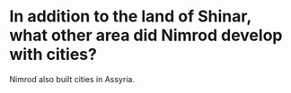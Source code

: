 # In addition to the land of Shinar, what other area did Nimrod develop with cities?

Nimrod also built cities in Assyria.
